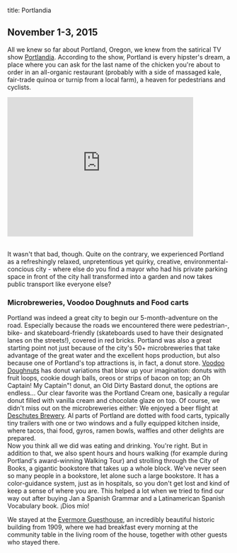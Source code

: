 title: Portlandia


## November 1-3, 2015


All we knew so far about Portland, Oregon, we knew from the satirical TV show [Portlandia](http://www.ifc.com/shows/portlandia). According to the show, Portland is every hipster's dream, a place where you can ask for the last name of the chicken you're about to order in an all-organic restaurant (probably with a side of massaged kale, fair-trade quinoa or turnip from a local farm), a heaven for pedestrians and cyclists. 


<iframe width="420" height="315" src="https://www.youtube.com/embed/WAlWrT5P2VI" frameborder="0" allowfullscreen></iframe>


<br>It wasn't that bad, though. Quite on the contrary, we experienced Portland as a refreshingly relaxed, unpretentious yet quirky, creative, environmental-concious city - where else do you find a mayor who had his private parking space in front of the city hall transformed into a garden and now takes public transport like everyone else? 


### Microbreweries, Voodoo Doughnuts and Food carts

Portland was indeed a great city to begin our 5-month-adventure on the road. Especially because the roads we encountered there were pedestrian-, bike- and skateboard-friendly (skateboards used to have their designated lanes on the streets!), covered in red bricks. 
Portland was also a great starting point not just because of the city's 50+ microbreweries that take advantage of the great water and the excellent hops production, but also because one of Portland's top attractions is, in fact, a donut store. [Voodoo Doughnuts](http://voodoodoughnut.com/doughnuts.php) has donut variations that blow up your imagination: donuts with fruit loops, cookie dough balls, oreos or strips of bacon on top; an Oh Captain! My Captain"! donut, an Old Dirty Bastard donut, the options are endless... Our clear favorite was the Portland Cream one, basically a regular donut filled with vanilla cream and chocolate glaze on top.
Of course, we didn't miss out on the microbreweries either: We enjoyed a beer flight at [Deschutes Brewery](http://www.deschutesbrewery.com/beer// "Deschutes Brewery").
Al parts of Portland are dotted with food carts, typically tiny trailers with one or two windows and a fully equipped kitchen inside, where tacos, thai food, gyros, ramen bowls, waffles and other delights are prepared. <br> Now you think all we did was eating and drinking. You're right. But in addition to that, we also spent hours and hours walking (for example during Portland's award-winning Walking Tour) and strolling through the City of Books, a gigantic bookstore that takes up a whole block. We've never seen so many people in a bookstore, let alone such a large bookstore. It has a color-guidance system, just as in hospitals, so you don't get lost and kind of keep a sense of where you are. This helped a lot when we tried to find our way out after buying Jan a Spanish Grammar and a Latinamerican Spanish Vocabulary book. ¡Dios mío!

We stayed at the [Evermore Guesthouse](http://www.evermoreguesthouse.com/), an incredibly beautiful historic building from 1909, where we had breakfast every morning at the community table in the living room of the house, together with other guests who stayed there.




